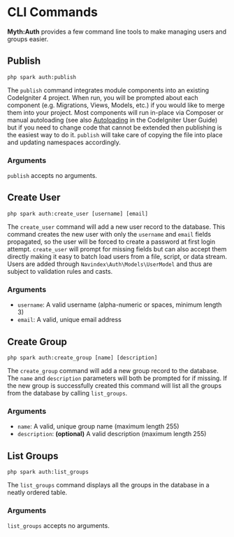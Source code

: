 # CLI Commands

**Myth:Auth** provides a few command line tools to make managing users and groups easier.

## Publish

	php spark auth:publish

The `publish` command integrates module components into an existing CodeIgniter 4 project.
When run, you will be prompted about each component (e.g. Migrations, Views, Models, etc.)
if you would like to merge them into your project. Most components will run in-place via
Composer or manual autoloading (see also [Autoloading](https://codeigniter4.github.io/userguide/concepts/autoloader.html)
in the CodeIgniter User Guide) but if you need to change code that cannot be extended then
publishing is the easiest way to do it. `publish` will take care of copying the file into
place and updating namespaces accordingly.

### Arguments

`publish` accepts no arguments.

## Create User

	php spark auth:create_user [username] [email]

The `create_user` command will add a new user record to the database. This command creates
the new user with only the `username` and `email` fields propagated, so the user will be
forced to create a password at first login attempt. `create_user` will prompt for missing
fields but can also accept them directly making it easy to batch load users from a file,
script, or data stream. Users are added through `Navindex\Auth\Models\UserModel` and thus are
subject to validation rules and casts.

### Arguments

* `username`: A valid username (alpha-numeric or spaces, minimum length 3)
* `email`: A valid, unique email address

## Create Group

	php spark auth:create_group [name] [description]

The `create_group` command will add a new group record to the database. The `name` and
`description` parameters will both be prompted for if missing. If the new group is successfully
created this command will list all the groups from the database by calling `list_groups`.

### Arguments

* `name`: A valid, unique group name (maximum length 255)
* `description`: **(optional)** A valid description (maximum length 255)

## List Groups

	php spark auth:list_groups

The `list_groups` command displays all the groups in the database in a neatly ordered table.

### Arguments

`list_groups` accepts no arguments.
